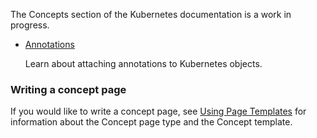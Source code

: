 ---
---

The Concepts section of the Kubernetes documentation is a work in progress.

* [Annotations](/docs/concepts/object-metadata/annotations/)

    Learn about attaching annotations to Kubernetes objects.

### Writing a concept page

If you would like to write a concept page, see
[Using Page Templates](/docs/contribute/page-templates)
for information about the Concept page type and the Concept template.

